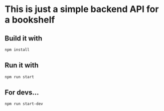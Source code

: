 # This is just a simple backend API for a bookshelf

## Build it with
```bash
npm install
````

## Run it with
```bash
npm run start
```

## For devs...
```bash
npm run start-dev
```
